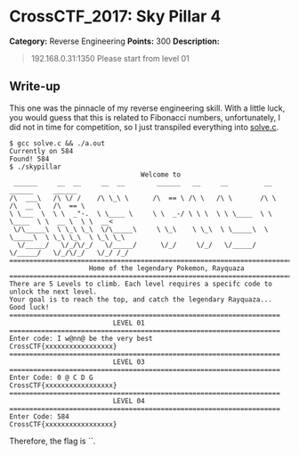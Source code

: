 # CrossCTF_2017: Sky Pillar 4

**Category:** Reverse Engineering
**Points:** 300
**Description:**

>192.168.0.31:1350 Please start from level 01

## Write-up
This one was the pinnacle of my reverse engineering skill. With a little luck, you would guess that this is related to Fibonacci numbers, unfortunately, I did not in time for competition, so I just transpiled everything into [solve.c](solve.c).

    $ gcc solve.c && ./a.out 
    Currently on 584
    Found! 584
    $ ./skypillar
                                     Welcome to                                    
     ______     __  __     __  __        ______   __     __         __         ______     ______
    /\  ___\   /\ \/ /    /\ \_\ \      /\  == \ /\ \   /\ \       /\ \       /\  __ \   /\  == \
    \ \___  \  \ \  _"-.  \ \____ \     \ \  _-/ \ \ \  \ \ \____  \ \ \____  \ \  __ \  \ \  __<
     \/\_____\  \ \_\ \_\  \/\_____\     \ \_\    \ \_\  \ \_____\  \ \_____\  \ \_\ \_\  \ \_\ \_\
      \/_____/   \/_/\/_/   \/_____/      \/_/     \/_/   \/_____/   \/_____/   \/_/\/_/   \/_/ /_/
    ================================================================================
                        Home of the legendary Pokemon, Rayquaza                          
    ================================================================================
    There are 5 Levels to climb. Each level requires a specifc code to unlock the next level.
    Your goal is to reach the top, and catch the legendary Rayquaza... Good luck!
    ====================================================================
                              LEVEL 01                                  
    ====================================================================
    Enter code: I w@nn@ be the very best
    CrossCTF{xxxxxxxxxxxxxxxxx}
    ====================================================================
                              LEVEL 03                                  
    ====================================================================
    Enter Code: 0 @ C D G
    CrossCTF{xxxxxxxxxxxxxxxxx}
    ====================================================================
                              LEVEL 04                                  
    ====================================================================
    Enter Code: 584
    CrossCTF{xxxxxxxxxxxxxxxxx}

Therefore, the flag is ``.
